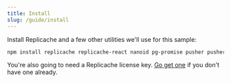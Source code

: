 ```yaml
---
title: Install
slug: /guide/install
---
```


Install Replicache and a few other utilities we'll use for this sample:

```bash
npm install replicache replicache-react nanoid pg-promise pusher pusher-js
```

You're also going to need a Replicache license key. [Go get one](../licensing) if you don't have one already.
